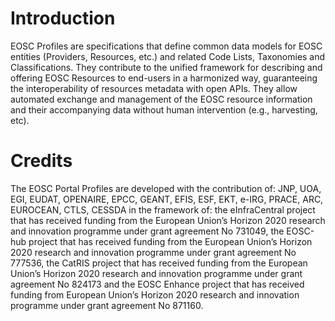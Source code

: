 # Introduction	
EOSC Profiles are specifications that define common data models for EOSC entities (Providers, Resources, etc.) and related Code Lists, Taxonomies and Classifications. They contribute to the unified framework for describing and offering EOSC Resources to end-users in a harmonized way, guaranteeing the interoperability of resources metadata with open APIs. They allow automated exchange and management of the EOSC resource information and their accompanying data without human intervention (e.g., harvesting, etc).

# Credits
The EOSC Portal Profiles are developed with the contribution of: JNP, UOA, EGI, EUDAT, OPENAIRE, EPCC, GEANT, EFIS, ESF, EKT, e-IRG, PRACE, ARC, EUROCEAN, CTLS, CESSDA in the framework of: the eInfraCentral project that has received funding from the European Union’s Horizon 2020 research and innovation programme under grant agreement No 731049, the EOSC-hub project that has received funding from the European Union’s Horizon 2020 research and innovation programme under grant agreement No 777536, the CatRIS project that has received funding from the European Union’s Horizon 2020 research and innovation programme under grant agreement No 824173 and the EOSC Enhance project that has received funding from European Union’s Horizon 2020 research and innovation programme under grant agreement No 871160.
